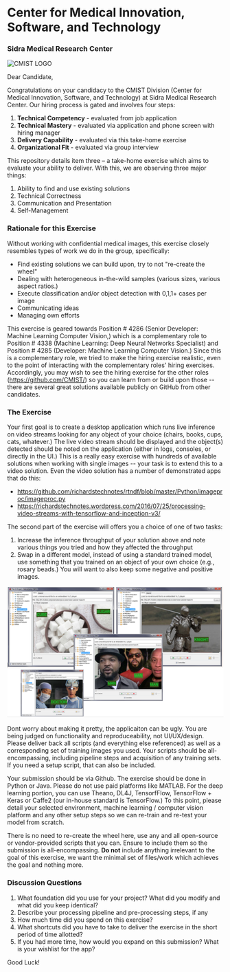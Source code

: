 # Center for Medical Innovation, Software, and Technology
### Sidra Medical Research Center
![](https://raw.githubusercontent.com/CMIST/HiringExercise_SeniorMLEngineer/master/logo_cmist.png "CMIST LOGO")

Dear Candidate,

Congratulations on your candidacy to the CMIST Division (Center for Medical Innovation, Software, and Technology) at Sidra Medical Research Center.  Our hiring process is gated and involves four steps:
1.	**Technical Competency** - evaluated from job application
2.	**Technical Mastery** - evaluated via application and phone screen with hiring manager
3.	**Delivery Capability** - evaluated via this take-home exercise
4.	**Organizational Fit** - evaluated via group interview 

This repository details item three – a take-home exercise which aims to evaluate your ability to deliver.  With this, we are observing three major things:
1.  Ability to find and use existing solutions
2.	Technical Correctness
3.	Communication and Presentation
4.	Self-Management

### Rationale for this Exercise
Without working with confidential medical images, this exercise closely resembles types of work we do in the group, specifically:
* Find existing solutions we can build upon, try to not "re-create the wheel"
* Dealing with heterogeneous in-the-wild samples (various sizes, various aspect ratios.)  
* Execute classification and/or object detection with 0,1,1+ cases per image
* Communicating ideas
* Managing own efforts 

This exercise is geared towards Position # 4286 (Senior Developer: Machine Learning Computer Vision,) which is a complementary role to Position # 4338 (Machine Learning: Deep Neural Networks Specialist) and Position # 4285 (Developer: Machine Learning Computer Vision.)  Since this is a complementary role, we tried to make the hiring exercise realistic, even to the point of interacting with the complementary roles' hiring exercises.  Accordingly, you may wish to see the hiring exercise for the other roles (https://github.com/CMIST/) so you can learn from or build upon those -- there are several great solutions available publicly on GitHub from other candidates.

### The Exercise

Your first goal is to create a desktop application which runs live inference on video streams looking for any object of your choice (chairs, books, cups, cats, whatever.)  The live video stream should be displayed and the object(s) detected should be noted on the application (either in logs, consoles, or directly in the UI.)  This is a really easy exercise with hundreds of available solutions when working with single images -- your task is to extend this to a video solution.  Even the video solution has a number of demonstrated apps that do this:
* https://github.com/richardstechnotes/rtndf/blob/master/Python/imageproc/imageproc.py
* https://richardstechnotes.wordpress.com/2016/07/25/processing-video-streams-with-tensorflow-and-inception-v3/

The second part of the exercise will offers you a choice of one of two tasks:
1. Increase the inference throughput of your solution above and note various things you tried and how they affected the throughput
2. Swap in a different model, instead of using a standard trained model, use something that you trained on an object of your own choice (e.g., rosary beads.) You will want to also keep some negative and positive images.

![](https://raw.githubusercontent.com/saifrahmed/HiringExercise_SeniorMLEngineer/master/sugeknight.png "Suge Knight")

Dont worry about making it pretty, the applicaiton can be ugly.  You are being judged on functionality and reproduceability, not UI/UX/design.  Please deliver back all scripts (and everything else referenced) as well as a corresponding set of training images you used.  Your scripts should be all-encompassing, including pipeline steps and acquisition of any training sets.  If you need a setup script, that can also be included.

Your submission should be via Github.  The exercise should be done in Python or Java.  Please do not use paid platforms like MATLAB.  For the deep learning portion, you can use Theano, DL4J, TensorfFlow, TensorFlow + Keras or Caffe2 (our in-house standard is TensorFlow.)  To this point, please detail your selected environment, machine learning / computer vision platform and any other setup steps so we can re-train and re-test your model from scratch.

There is no need to re-create the wheel here, use any and all open-source or vendor-provided scripts that you can.  Ensure to include them so the submission is all-encompassing.  **Do not** include anything irrelevant to the goal of this exercise, we want the minimal set of files/work which achieves the goal and nothing more.

### Discussion Questions
1.	What foundation did you use for your project?  What did you modify and what did you keep identical?
2.	Describe your processing pipeline and pre-processing steps, if any
3.	How much time did you spend on this exercise?
4.  What shortcuts did you have to take to deliver the exercise in the short period of time allotted?
5.	If you had more time, how would you expand on this submission?  What is your wishlist for the app?

Good Luck!